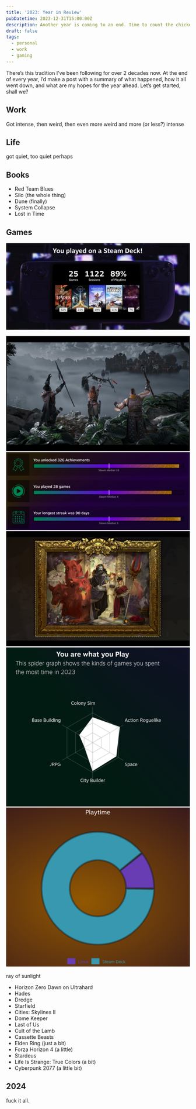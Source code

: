 ```yaml
---
title: '2023: Year in Review'
pubDatetime: 2023-12-31T15:00:00Z
description: Another year is coming to an end. Time to count the chickens (or something like that)
draft: false
tags:
  - personal
  - work
  - gaming
---
```


There’s this tradition I’ve been following for over 2 decades now. At the end of every year, I’d make a post with a summary of what happened, how it all went down, and what are my hopes for the year ahead. Let’s get started, shall we?

## Work

Got intense, then weird, then even more weird and more (or less?) intense

## Life

got quiet, too quiet perhaps

## Books

  - Red Team Blues
  - Silo (the whole thing)
  - Dune (finally)
  - System Collapse
  - Lost in Time
  

## Games

![deck](/src/assets/blog/posts/2023-a-year-in-review/deck.png)

![horizon zero dawn](/src/assets/blog/posts/2023-a-year-in-review/aloy.jpg)
![compare](/src/assets/blog/posts/2023-a-year-in-review/compare.png)
![hades](/src/assets/blog/posts/2023-a-year-in-review/hades.jpg)
![rose](/src/assets/blog/posts/2023-a-year-in-review/rose.png)
![systems](/src/assets/blog/posts/2023-a-year-in-review/systems.png)

ray of sunlight
  - Horizon Zero Dawn on Ultrahard
  - Hades
  - Dredge
  - Starfield
  - Cities: Skylines II
  - Dome Keeper
  - Last of Us
  - Cult of the Lamb
  - Cassette Beasts
  - Elden Ring (just a bit)
  - Forza Horizon 4 (a little)
  - Stardeus
  - Life Is Strange: True Colors (a bit)
  - Cyberpunk 2077 (a little bit)

## 2024

fuck it all.
